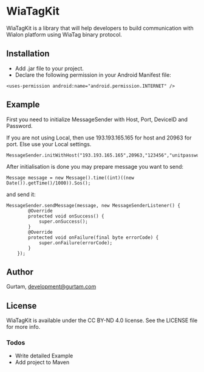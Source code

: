 # WiaTagKit
WiaTagKit is a library that will help developers to build communication with Wialon platform using WiaTag binary protocol.

## Installation
- Add .jar file to your project.
- Declare the following permission in your Android Manifest file: 
```
<uses-permission android:name="android.permission.INTERNET" />
```

## Example
First you need to initialize MessageSender with Host, Port, DeviceID and Password.

If you are not using Local, then use 193.193.165.165 for host and 20963 for port. Else use your Local settings.
```
MessageSender.initWithHost("193.193.165.165",20963,"123456","unitpassword");
```
After initialisation is done you may prepare message you want to send:
```
Message message = new Message().time((int)((new Date()).getTime()/1000)).Sos();
```
and send it:
```
MessageSender.sendMessage(message, new MessageSenderListener() {
        @Override
        protected void onSuccess() {
            super.onSuccess();
        }
        @Override
        protected void onFailure(final byte errorCode) {
            super.onFailure(errorCode);
        }
    });
```


## Author

Gurtam, development@gurtam.com

## License

WiaTagKit is available under the CC BY-ND 4.0 license. See the LICENSE file for more info.

### Todos

 - Write detailed Example
 - Add project to Maven



